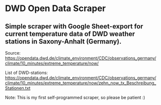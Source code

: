 # DWD Open Data Scraper

## Simple scraper with Google Sheet-export for current temperature data of DWD weather stations in Saxony-Anhalt (Germany).

Source: https://opendata.dwd.de/climate_environment/CDC/observations_germany/climate/10_minutes/extreme_temperature/now/

List of DWD-stations: https://opendata.dwd.de/climate_environment/CDC/observations_germany/climate/10_minutes/extreme_temperature/now/zehn_now_tx_Beschreibung_Stationen.txt

Note: This is my first self-programmed scraper, so please be patient :)
